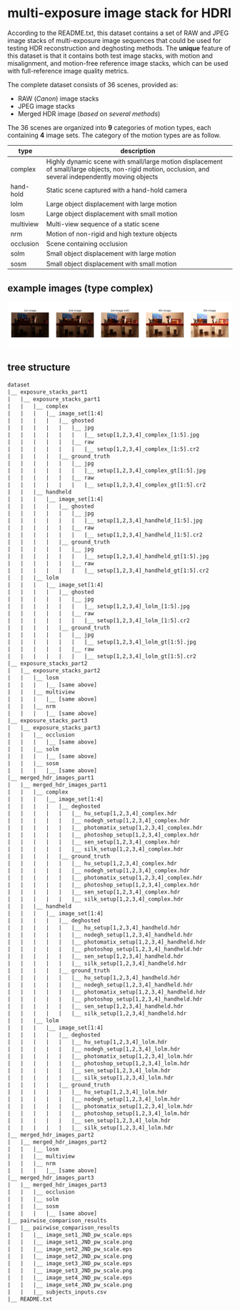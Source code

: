 # multi-exposure image stack for HDRI

According to the README.txt, this dataset contains a set of RAW and JPEG image stacks of multi-exposure image sequences that could be used for testing HDR reconstruction and deghosting methods. The **unique** feature of this dataset is that it contains both test image stacks, with motion and misalignment, and motion-free reference image stacks, which can be used with full-reference image quality metrics. 

The complete dataset consists of 36 scenes, provided as:
* RAW (*Canon*) image stacks
* JPEG image stacks
* Merged HDR image (*based on several methods*)

The 36 scenes are organized into **9** categories of motion types, each containing **4** image sets. The category of the motion types are as follow. 

| type          | description               | 
| --            | --                        |
| complex       | Highly dynamic scene with small/large motion displacement of small/large objects, non-rigid motion, occlusion, and several independently moving objects |
| hand-hold     | Static scene captured with a hand-hold camera |
| lolm          | Large object displacement with large motion   |
| losm          | Large object displacement with small motion   |
| multiview     | Multi-view sequence of a static scene         |
| nrm           | Motion of non-rigid and high texture objects  |
| occlusion     | Scene containing occlusion                    |
| solm          | Small object displacement with large motion   |
| sosm          | Small object displacement with small motion   |

## example images (type complex)

![](../images/dataset.png)

## tree structure

```tree
dataset
|__ exposure_stacks_part1
|   |__ exposure_stacks_part1
|   |   |__ complex
|   |   |   |__ image_set[1:4]
|   |   |   |   |__ ghosted
|   |   |   |   |   |__ jpg
|   |   |   |   |   |   |__ setup[1,2,3,4]_complex_[1:5].jpg
|   |   |   |   |   |__ raw
|   |   |   |   |   |   |__ setup[1,2,3,4]_complex_[1:5].cr2
|   |   |   |   |__ ground_truth
|   |   |   |   |   |__ jpg
|   |   |   |   |   |   |__ setup[1,2,3,4]_complex_gt[1:5].jpg
|   |   |   |   |   |__ raw
|   |   |   |   |   |   |__ setup[1,2,3,4]_complex_gt[1:5].cr2
|   |   |__ handheld
|   |   |   |__ image_set[1:4]
|   |   |   |   |__ ghosted
|   |   |   |   |   |__ jpg
|   |   |   |   |   |   |__ setup[1,2,3,4]_handheld_[1:5].jpg
|   |   |   |   |   |__ raw
|   |   |   |   |   |   |__ setup[1,2,3,4]_handheld_[1:5].cr2
|   |   |   |   |__ ground_truth
|   |   |   |   |   |__ jpg
|   |   |   |   |   |   |__ setup[1,2,3,4]_handheld_gt[1:5].jpg
|   |   |   |   |   |__ raw
|   |   |   |   |   |   |__ setup[1,2,3,4]_handheld_gt[1:5].cr2
|   |   |__ lolm
|   |   |   |__ image_set[1:4]
|   |   |   |   |__ ghosted
|   |   |   |   |   |__ jpg
|   |   |   |   |   |   |__ setup[1,2,3,4]_lolm_[1:5].jpg
|   |   |   |   |   |__ raw
|   |   |   |   |   |   |__ setup[1,2,3,4]_lolm_[1:5].cr2
|   |   |   |   |__ ground_truth
|   |   |   |   |   |__ jpg
|   |   |   |   |   |   |__ setup[1,2,3,4]_lolm_gt[1:5].jpg
|   |   |   |   |   |__ raw
|   |   |   |   |   |   |__ setup[1,2,3,4]_lolm_gt[1:5].cr2
|__ exposure_stacks_part2
|   |__ exposure_stacks_part2
|   |   |__ losm
|   |   |   |__ [same above]
|   |   |__ multiview
|   |   |   |__ [same above]
|   |   |__ nrm
|   |   |   |__ [same above]
|__ exposure_stacks_part3
|   |__ exposure_stacks_part3
|   |   |__ occlusion
|   |   |   |__ [same above]
|   |   |__ solm
|   |   |   |__ [same above]
|   |   |__ sosm
|   |   |   |__ [same above]
|__ merged_hdr_images_part1
|   |__ merged_hdr_images_part1
|   |   |__ complex
|   |   |   |__ image_set[1:4]
|   |   |   |   |__ deghosted
|   |   |   |   |   |__ hu_setup[1,2,3,4]_complex.hdr
|   |   |   |   |   |__ nodegh_setup[1,2,3,4]_complex.hdr
|   |   |   |   |   |__ photomatix_setup[1,2,3,4]_complex.hdr
|   |   |   |   |   |__ photoshop_setup[1,2,3,4]_complex.hdr
|   |   |   |   |   |__ sen_setup[1,2,3,4]_complex.hdr
|   |   |   |   |   |__ silk_setup[1,2,3,4]_complex.hdr
|   |   |   |   |__ ground_truth
|   |   |   |   |   |__ hu_setup[1,2,3,4]_complex.hdr
|   |   |   |   |   |__ nodegh_setup[1,2,3,4]_complex.hdr
|   |   |   |   |   |__ photomatix_setup[1,2,3,4]_complex.hdr
|   |   |   |   |   |__ photoshop_setup[1,2,3,4]_complex.hdr
|   |   |   |   |   |__ sen_setup[1,2,3,4]_complex.hdr
|   |   |   |   |   |__ silk_setup[1,2,3,4]_complex.hdr
|   |   |__ handheld
|   |   |   |__ image_set[1:4]
|   |   |   |   |__ deghosted
|   |   |   |   |   |__ hu_setup[1,2,3,4]_handheld.hdr
|   |   |   |   |   |__ nodegh_setup[1,2,3,4]_handheld.hdr
|   |   |   |   |   |__ photomatix_setup[1,2,3,4]_handheld.hdr
|   |   |   |   |   |__ photoshop_setup[1,2,3,4]_handheld.hdr
|   |   |   |   |   |__ sen_setup[1,2,3,4]_handheld.hdr
|   |   |   |   |   |__ silk_setup[1,2,3,4]_handheld.hdr
|   |   |   |   |__ ground_truth
|   |   |   |   |   |__ hu_setup[1,2,3,4]_handheld.hdr
|   |   |   |   |   |__ nodegh_setup[1,2,3,4]_handheld.hdr
|   |   |   |   |   |__ photomatix_setup[1,2,3,4]_handheld.hdr
|   |   |   |   |   |__ photoshop_setup[1,2,3,4]_handheld.hdr
|   |   |   |   |   |__ sen_setup[1,2,3,4]_handheld.hdr
|   |   |   |   |   |__ silk_setup[1,2,3,4]_handheld.hdr
|   |   |__ lolm
|   |   |   |__ image_set[1:4]
|   |   |   |   |__ deghosted
|   |   |   |   |   |__ hu_setup[1,2,3,4]_lolm.hdr
|   |   |   |   |   |__ nodegh_setup[1,2,3,4]_lolm.hdr
|   |   |   |   |   |__ photomatix_setup[1,2,3,4]_lolm.hdr
|   |   |   |   |   |__ photoshop_setup[1,2,3,4]_lolm.hdr
|   |   |   |   |   |__ sen_setup[1,2,3,4]_lolm.hdr
|   |   |   |   |   |__ silk_setup[1,2,3,4]_lolm.hdr
|   |   |   |   |__ ground_truth
|   |   |   |   |   |__ hu_setup[1,2,3,4]_lolm.hdr
|   |   |   |   |   |__ nodegh_setup[1,2,3,4]_lolm.hdr
|   |   |   |   |   |__ photomatix_setup[1,2,3,4]_lolm.hdr
|   |   |   |   |   |__ photoshop_setup[1,2,3,4]_lolm.hdr
|   |   |   |   |   |__ sen_setup[1,2,3,4]_lolm.hdr
|   |   |   |   |   |__ silk_setup[1,2,3,4]_lolm.hdr
|__ merged_hdr_images_part2
|   |__ merged_hdr_images_part2
|   |   |__ losm
|   |   |__ multiview
|   |   |__ nrm
|   |   |   |__ [same above]
|__ merged_hdr_images_part3
|   |__ merged_hdr_images_part3
|   |   |__ occlusion
|   |   |__ solm
|   |   |__ sosm
|   |   |   |__ [same above]
|__ pairwise_comparison_results
|   |__ pairwise_comparison_results
|   |   |__ image_set1_JND_pw_scale.eps
|   |   |__ image_set1_JND_pw_scale.png
|   |   |__ image_set2_JND_pw_scale.eps
|   |   |__ image_set2_JND_pw_scale.png
|   |   |__ image_set3_JND_pw_scale.eps
|   |   |__ image_set3_JND_pw_scale.png
|   |   |__ image_set4_JND_pw_scale.eps
|   |   |__ image_set4_JND_pw_scale.png
|   |   |__ subjects_inputs.csv
|__ README.txt
```